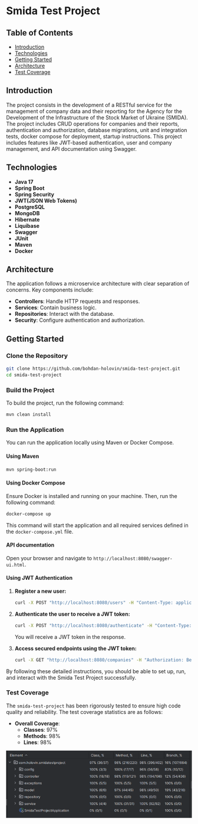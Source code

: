 # Smida Test Project

## Table of Contents
- [Introduction](#introduction)
- [Technologies](#technologies)
- [Getting Started](#getting-started)
- [Architecture](#architecture)
- [Test Coverage](#test-coverage)

## Introduction
The project consists in the development of a RESTful service for the management of company data and their reporting for the Agency for the Development of the Infrastructure of the Stock Market of Ukraine (SMIDA). The project includes CRUD operations for companies and their reports, authentication and authorization, database migrations, unit and integration tests, docker compose for deployment, startup instructions.  This project includes features like JWT-based authentication, user and company management, and API documentation using Swagger.

## Technologies
- **Java 17**
- **Spring Boot**
- **Spring Security**
- **JWT(JSON Web Tokens)**
- **PostgreSQL** 
- **MongoDB**
- **Hibernate**
- **Liquibase**
- **Swagger**
- **JUnit**
- **Maven**
- **Docker**

## Architecture
The application follows a microservice architecture with clear separation of concerns. Key components include:
- **Controllers**: Handle HTTP requests and responses.
- **Services**: Contain business logic.
- **Repositories**: Interact with the database.
- **Security**: Configure authentication and authorization.

## Getting Started

### Clone the Repository
```bash
git clone https://github.com/bohdan-holovin/smida-test-project.git
cd smida-test-project
```

### Build the Project
To build the project, run the following command:
```bash
mvn clean install
```

### Run the Application
You can run the application locally using Maven or Docker Compose.

#### Using Maven
```bash
mvn spring-boot:run
```

#### Using Docker Compose
Ensure Docker is installed and running on your machine. Then, run the following command:
```bash
docker-compose up
```

This command will start the application and all required services defined in the `docker-compose.yml` file.

#### API documentation
   Open your browser and navigate to `http://localhost:8080/swagger-ui.html`.

#### Using JWT Authentication
1. **Register a new user:**
    ```bash
    curl -X POST "http://localhost:8080/users" -H "Content-Type: application/json" -d '{"username":"testuser", "password":"password"}'
    ```
2. **Authenticate the user to receive a JWT token:**
    ```bash
    curl -X POST "http://localhost:8080/authenticate" -H "Content-Type: application/json" -d '{"username":"testuser", "password":"password"}'
    ```
   You will receive a JWT token in the response.

3. **Access secured endpoints using the JWT token:**
    ```bash
    curl -X GET "http://localhost:8080/companies" -H "Authorization: Bearer your_jwt_token"
    ```

By following these detailed instructions, you should be able to set up, run, and interact with the Smida Test Project successfully.

### Test Coverage
The `smida-test-project` has been rigorously tested to ensure high code quality and reliability. The test coverage statistics are as follows:

- **Overall Coverage**:
   - **Classes**: 97%
   - **Methods**: 98%
   - **Lines**: 98%

![img.png](img.png)


